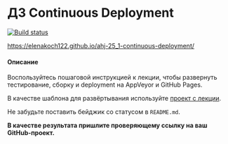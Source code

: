 # ДЗ Continuous Deployment

[![Build status](https://ci.appveyor.com/api/projects/status/nfgnckmw2hpq7fob?svg=true)](https://ci.appveyor.com/project/elenakoch122/ahj-25-1-continuous-deployment)

https://elenakoch122.github.io/ahj-25_1-continuous-deployment/

#### Описание

Воспользуйтесь пошаговой инструкцией к лекции, чтобы развернуть тестирование, сборку и deployment на AppVeyor и GitHub Pages.

В качестве шаблона для развёртывания используйте [проект с лекции](https://github.com/netology-code/ahj-code/tree/master/env).

Не забудьте поставить бейджик со статусом в `README.md`.

**В качестве результата пришлите проверяющему ссылку на ваш GitHub-проект.**
